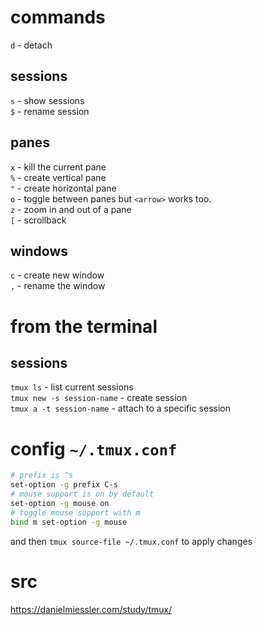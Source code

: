 # commands
`d` - detach 
## sessions
`s` - show sessions  
`$` - rename session  
## panes
`x` - kill the current pane  
`%` - create vertical pane  
`"` - create horizontal pane  
`o` - toggle between panes but `<arrow>` works too.  
`z` - zoom in and out of a pane  
`[` - scrollback  
## windows
`c` - create new window  
`,` - rename the window  
# from the terminal
## sessions
`tmux ls` - list current sessions  
`tmux new -s session-name` - create session   
`tmux a -t session-name` - attach to a specific session   

# config `~/.tmux.conf`
```bash
# prefix is ^s
set-option -g prefix C-s
# mouse support is on by default
set-option -g mouse on
# toggle mouse support with m
bind m set-option -g mouse
```
and then `tmux source-file ~/.tmux.conf` to apply changes

# src
https://danielmiessler.com/study/tmux/

